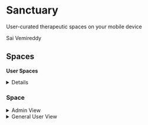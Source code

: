 # Sanctuary
User-curated therapeutic spaces on your mobile device




Sai Vemireddy

## Spaces


**User Spaces**



<details><summary>Details</summary>
<p>

* Renders links to spaces the user has created and joined.
* Used Dimensions ‘react-native’ object to incorporate window-width into styling.
* Used RefreshControl to refetch spaces from the database.



</p>
</details>


### Space



<details><summary>Admin View</summary>

* Edit Modal: allows user to edit space description and guidelines
- Members Tab: shows members that have joined the space and provides objective information about user presence.
  - Number of Confessions the user made
  - Number of times the user has reported another user.
  - Number of times the user has been reported by another user.
- Member Ban: Admin can ban members, and remove all of the members comments and confessions from the space and prevent the member from rejoining the space.

</details>

<details><summary>General User View</summary>

- Leave/Join: users can leave and join spaces. Joining a space updates home feed with confessions from joined space and allows space to be more easily accessible from **Spaces**
- Write Confession Modal: Users can create confessions.
- Feed Tab: renders confession module with a refresh control to refetch confessions from the database.

</details>

